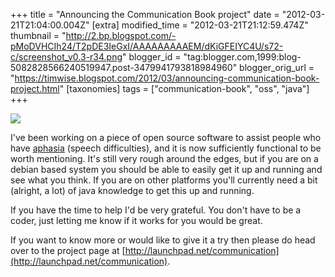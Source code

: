+++
title = "Announcing the Communication Book project"
date = "2012-03-21T21:04:00.004Z"
[extra]
modified_time = "2012-03-21T21:12:59.474Z"
thumbnail = "http://2.bp.blogspot.com/-pMoDVHCIh24/T2pDE3IeGxI/AAAAAAAAAEM/dKiGFEIYC4U/s72-c/screenshot_v0.3-r34.png"
blogger_id = "tag:blogger.com,1999:blog-5082828566240519947.post-3479941793818984960"
blogger_orig_url = "https://timwise.blogspot.com/2012/03/announcing-communication-book-project.html"
[taxonomies]
tags = ["communication-book", "oss", "java"]
+++

![](/assets/screenshot_v0.3-r34.png)

I've been working on a piece of open source software to assist people who have
[aphasia](https://en.wikipedia.org/wiki/Aphasia) (speech difficulties), and it
is now sufficiently functional to be worth mentioning. It's still very rough
around the edges, but if you are on a debian based system you should be able to
easily get it up and running and see what you think. If you are on other
platforms you'll currently need a bit (alright, a lot) of java knowledge to get
this up and running.  

If you have the time to help I'd be very grateful. You don't have to be a
coder, just letting me know if it works for you would be great.  

If you want to know more or would like to give it a try then please do head
over to the project page at
[http://launchpad.net/communication](http://launchpad.net/communication).
